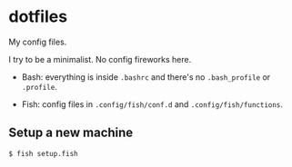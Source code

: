 # dotfiles

My config files.

I try to be a minimalist. No config fireworks here.

- Bash: everything is inside `.bashrc` and there's no `.bash_profile` or `.profile`.

- Fish: config files in `.config/fish/conf.d` and `.config/fish/functions`.


## Setup a new machine

    $ fish setup.fish
